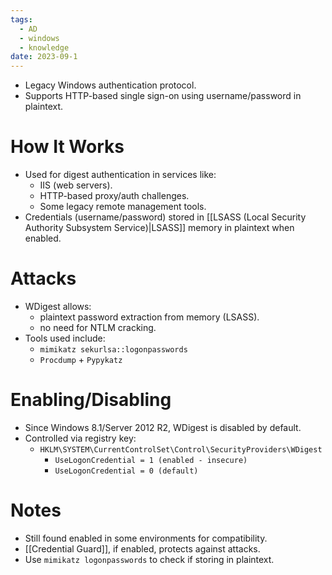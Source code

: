 ```yaml
---
tags:
  - AD
  - windows
  - knowledge
date: 2023-09-1
---
```

- Legacy Windows authentication protocol.
- Supports HTTP-based single sign-on using username/password in plaintext.
# How It Works

- Used for digest authentication in services like:
	- IIS (web servers).
	- HTTP-based proxy/auth challenges.
	- Some legacy remote management tools.
- Credentials (username/password) stored in [[LSASS (Local Security Authority Subsystem Service)|LSASS]] memory in plaintext when enabled.
# Attacks

- WDigest allows:
	- plaintext password extraction from memory (LSASS).
	- no need for NTLM cracking.
- Tools used include:
	- `mimikatz sekurlsa::logonpasswords`
	- `Procdump` + `Pypykatz`
# Enabling/Disabling

- Since Windows 8.1/Server 2012 R2, WDigest is disabled by default.
- Controlled via registry key:
	- `HKLM\SYSTEM\CurrentControlSet\Control\SecurityProviders\WDigest`
		- `UseLogonCredential = 1 (enabled - insecure)`
		- `UseLogonCredential = 0 (default)`
# Notes

- Still found enabled in some environments for compatibility.
- [[Credential Guard]], if enabled, protects against attacks.
- Use `mimikatz logonpasswords` to check if storing in plaintext.